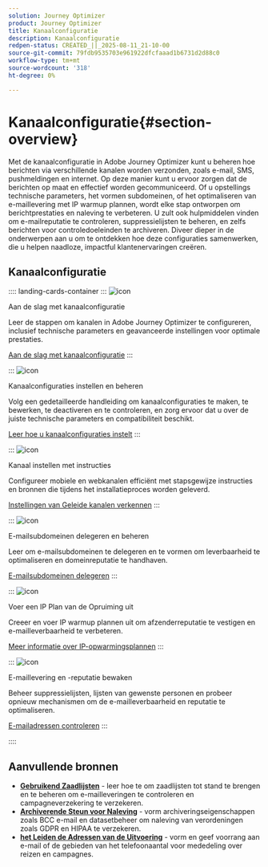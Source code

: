 ```yaml
---
solution: Journey Optimizer
product: Journey Optimizer
title: Kanaalconfiguratie
description: Kanaalconfiguratie
redpen-status: CREATED_||_2025-08-11_21-10-00
source-git-commit: 79fdb9535703e961922dfcfaaad1b6731d2d88c0
workflow-type: tm+mt
source-wordcount: '318'
ht-degree: 0%

---
```



# Kanaalconfiguratie{#section-overview}

Met de kanaalconfiguratie in Adobe Journey Optimizer kunt u beheren hoe berichten via verschillende kanalen worden verzonden, zoals e-mail, SMS, pushmeldingen en internet. Op deze manier kunt u ervoor zorgen dat de berichten op maat en effectief worden gecommuniceerd. Of u opstellings technische parameters, het vormen subdomeinen, of het optimaliseren van e-maillevering met IP warmup plannen, wordt elke stap ontworpen om berichtprestaties en naleving te verbeteren. U zult ook hulpmiddelen vinden om e-mailreputatie te controleren, suppressielijsten te beheren, en zelfs berichten voor controledoeleinden te archiveren. Diveer dieper in de onderwerpen aan u om te ontdekken hoe deze configuraties samenwerken, die u helpen naadloze, impactful klantenervaringen creëren.

## Kanaalconfiguratie

:::: landing-cards-container
:::
![icon]( https://cdn.experienceleague.adobe.com/icons/circle-play.svg)

Aan de slag met kanaalconfiguratie

Leer de stappen om kanalen in Adobe Journey Optimizer te configureren, inclusief technische parameters en geavanceerde instellingen voor optimale prestaties.

[Aan de slag met kanaalconfiguratie](../using/configuration/get-started-configuration.md)
:::

:::
![icon]( https://cdn.experienceleague.adobe.com/icons/list-check.svg)

Kanaalconfiguraties instellen en beheren

Volg een gedetailleerde handleiding om kanaalconfiguraties te maken, te bewerken, te deactiveren en te controleren, en zorg ervoor dat u over de juiste technische parameters en compatibiliteit beschikt.

[Leer hoe u kanaalconfiguraties instelt](../using/configuration/channel-surfaces.md)
:::

:::
![icon]( https://cdn.experienceleague.adobe.com/icons/gear.svg)

Kanaal instellen met instructies

Configureer mobiele en webkanalen efficiënt met stapsgewijze instructies en bronnen die tijdens het installatieproces worden geleverd.

[Instellingen van Geleide kanalen verkennen](guided-setup-landing-page.md)
:::

:::
![icon]( https://cdn.experienceleague.adobe.com/icons/screwdriver-wrench.svg)

E-mailsubdomeinen delegeren en beheren

Leer om e-mailsubdomeinen te delegeren en te vormen om leverbaarheid te optimaliseren en domeinreputatie te handhaven.

[E-mailsubdomeinen delegeren](delegate-subdomains-landing-page.md)
:::

:::
![icon]( https://cdn.experienceleague.adobe.com/icons/chart-line.svg)

Voer een IP Plan van de Opruiming uit

Creeer en voer IP warmup plannen uit om afzenderreputatie te vestigen en e-mailleverbaarheid te verbeteren.

[Meer informatie over IP-opwarmingsplannen](implement-ip-warmup-plan-landing-page.md)
:::

:::
![icon]( https://cdn.experienceleague.adobe.com/icons/shield-halved.svg)

E-maillevering en -reputatie bewaken

Beheer suppressielijsten, lijsten van gewenste personen en probeer opnieuw mechanismen om de e-mailleverbaarheid en reputatie te optimaliseren.

[E-mailadressen controleren](monitor-reputation-landing-page.md)
:::

::::


## Aanvullende bronnen

- **[Gebruikend Zaadlijsten](../using/configuration/seed-lists.md)** - leer hoe te om zaadlijsten tot stand te brengen en te beheren om e-mailleveringen te controleren en campagneverzekering te verzekeren.
- **[Archiverende Steun voor Naleving](../using/configuration/archiving-support.md)** - vorm archiveringseigenschappen zoals BCC e-mail en datasetbeheer om naleving van verordeningen zoals GDPR en HIPAA te verzekeren.
- **[het Leiden de Adressen van de Uitvoering](../using/configuration/primary-email-addresses.md)** - vorm en geef voorrang aan e-mail of de gebieden van het telefoonaantal voor mededeling over reizen en campagnes.
